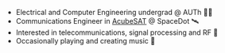 - Electrical and Computer Engineering undergrad @ AUTh 🧑‍🎓
- Communications Engineer in [AcubeSAT](https://acubesat.spacedot.gr/) @ SpaceDot 🛰️
- Interested in telecommunications, signal processing and RF 📡
- Occasionally playing and creating music 🎸
